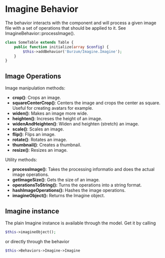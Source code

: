 Imagine Behavior
================

The behavior interacts with the component and will process a given image file with a set of operations that should be applied to it. See ImagineBehavior::processImage().

```php
class SomeTable extends Table {
	public function initialize(array $config) {
		$this->addBehavior('Burzum/Imagine.Imagine');
	}
}
```

Image Operations
----------------

Image manipulation methods:

* **crop()**: Crops an image.
* **squareCenterCrop()**: Centers the image and crops the center as square. Useful for creating avatars for example.
* **widen()**: Makes an image more wide.
* **heighten()**: Increses the height of an image.
* **widenAndHeighten()**: Widen and heighten (stretch) an image.
* **scale()**: Scales an image.
* **flip()**: Flips an image.
* **rotate()**: Rotates an image.
* **thumbnail()**: Creates a thumbnail.
* **resize()**: Resizes an image.

Utility methods:

* **processImage()**: Takes the processing informatio and does the actual image operations.
* **getImageSize()**: Gets the size of an image.
* **operationsToString():** Turns the operations into a string format.
* **hashImageOperations():** Hashes the image operations.
* **imagineObject():** Returns the Imagine object.

Imagine instance
----------------

The plain  Imagine instance is available through the model. Get it by calling

```php
$this->imagineObject();
```

or directly through the behavior

```php
$this->Behaviors->Imagine->Imagine
```
